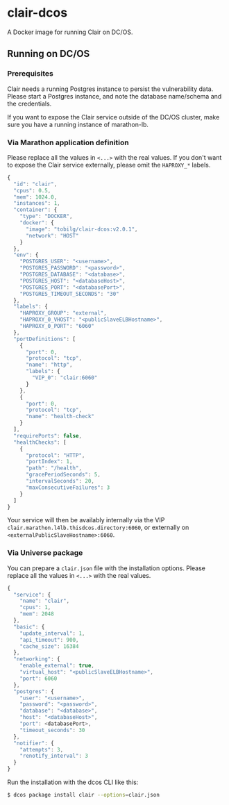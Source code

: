 # clair-dcos
A Docker image for running Clair on DC/OS.

## Running on DC/OS

### Prerequisites

Clair needs a running Postgres instance to persist the vulnerability data. Please start a Postgres instance, and note the database name/schema and the credentials.

If you want to expose the Clair service outside of the DC/OS cluster, make sure you have a running instance of marathon-lb.

### Via Marathon application definition

Please replace all the values in `<...>` with the real values. If you don't want to expose the Clair service externally, please omit the `HAPROXY_*` labels.

```javascript
{
  "id": "clair",
  "cpus": 0.5,
  "mem": 1024.0,
  "instances": 1,
  "container": {
    "type": "DOCKER",
    "docker": {
      "image": "tobilg/clair-dcos:v2.0.1",
      "network": "HOST"
    }
  },
  "env": {
    "POSTGRES_USER": "<username>",
    "POSTGRES_PASSWORD": "<password>",
    "POSTGRES_DATABASE": "<database>",
    "POSTGRES_HOST": "<databaseHost>",
    "POSTGRES_PORT": "<databasePort>",
    "POSTGRES_TIMEOUT_SECONDS": "30"
  },
  "labels": {
    "HAPROXY_GROUP": "external",
    "HAPROXY_0_VHOST": "<publicSlaveELBHostname>",
    "HAPROXY_0_PORT": "6060"
  },
  "portDefinitions": [
    {
      "port": 0,
      "protocol": "tcp",
      "name": "http",
      "labels": {
        "VIP_0": "clair:6060"
      }
    },
    {
      "port": 0,
      "protocol": "tcp",
      "name": "health-check"
    }
  ],
  "requirePorts": false,
  "healthChecks": [
    {
      "protocol": "HTTP",
      "portIndex": 1,
      "path": "/health",
      "gracePeriodSeconds": 5,
      "intervalSeconds": 20,
      "maxConsecutiveFailures": 3
    }
  ]
}
```

Your service will then be availably internally via the VIP `clair.marathon.l4lb.thisdcos.directory:6060`, or externally on `<externalPublicSlaveHostname>:6060`.

### Via Universe package

You can prepare a `clair.json` file with the installation options. Please replace all the values in `<...>` with the real values.

```javascript
{
  "service": {
    "name": "clair",
    "cpus": 1,
    "mem": 2048
  },
  "basic": {
    "update_interval": 1,
    "api_timeout": 900,
    "cache_size": 16384
  },
  "networking": {
    "enable_external": true,
    "virtual_host": "<publicSlaveELBHostname>",
    "port": 6060
  },
  "postgres": {
    "user": "<username>",
    "password": "<password>",
    "database": "<database>",
    "host": "<databaseHost>",
    "port": <databasePort>,
    "timeout_seconds": 30
  },
  "notifier": {
    "attempts": 3,
    "renotify_interval": 3
  }
}
```

Run the installation with the dcos CLI like this:

```bash
$ dcos package install clair --options=clair.json
```
